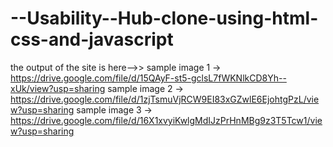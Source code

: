 # --Usability--Hub-clone-using-html-css-and-javascript
the output of the site is here-->>
sample image 1 -> https://drive.google.com/file/d/15QAyF-st5-gclsL7fWKNlkCD8Yh--xUk/view?usp=sharing
sample image 2 -> https://drive.google.com/file/d/1zjTsmuVjRCW9EI83xGZwlE6EjohtgPzL/view?usp=sharing
sample  image 3 -> https://drive.google.com/file/d/16X1xvyiKwlgMdIJzPrHnMBg9z3T5Tcw1/view?usp=sharing
